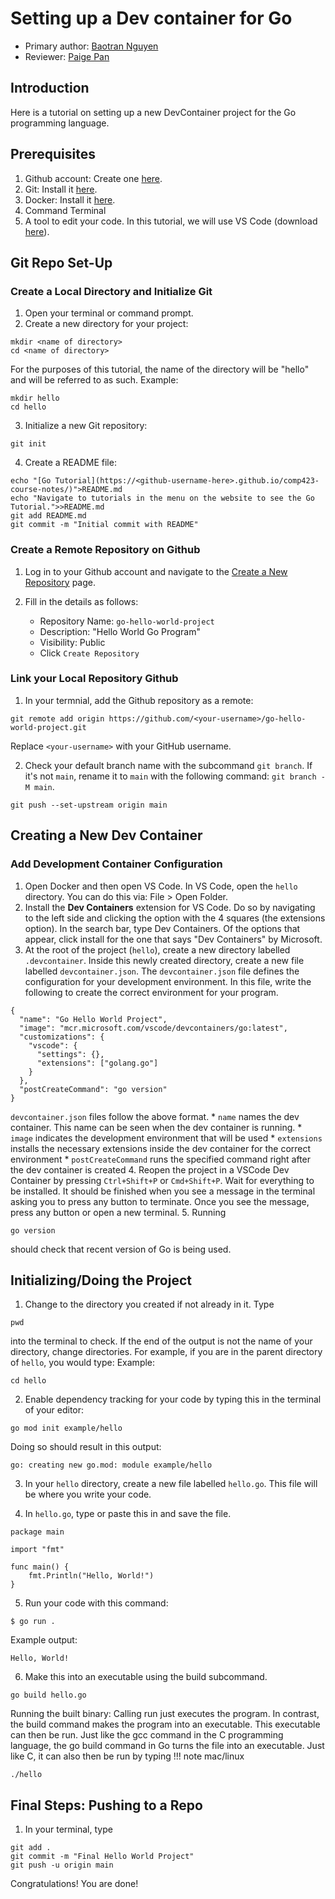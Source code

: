 # Setting up a Dev container for Go

* Primary author: [Baotran Nguyen](https://github.com/bnln7)
* Reviewer: [Paige Pan](https://github.com/ppan1229)

## Introduction
Here is a tutorial on setting up a new DevContainer project for the Go programming language. 

## Prerequisites
1. Github account: Create one [here](https://github.com/).
2. Git: Install it [here](https://git-scm.com/book/en/v2/Getting-Started-Installing-Git).
3. Docker: Install it [here](https://www.docker.com/products/docker-desktop).
4. Command Terminal
5. A tool to edit your code. In this tutorial, we will use VS Code (download [here](https://code.visualstudio.com/)).

## Git Repo Set-Up
### Create a Local Directory and Initialize Git
1. Open your terminal or command prompt. 
2. Create a new directory for your project:
```
mkdir <name of directory>
cd <name of directory>
```
For the purposes of this tutorial, the name of the directory will be "hello" and will be referred to as such. Example:
```
mkdir hello
cd hello
```
3. Initialize a new Git repository:
```
git init
```
4. Create a README file:
```
echo "[Go Tutorial](https://<github-username-here>.github.io/comp423-course-notes/)">README.md
echo "Navigate to tutorials in the menu on the website to see the Go Tutorial.">>README.md
git add README.md
git commit -m "Initial commit with README"

```
### Create a Remote Repository on Github
1. Log in to your Github account and navigate to the [Create a New Repository](https://github.com/new) page.
2. Fill in the details as follows:

    * Repository Name: `go-hello-world-project`
    * Description: "Hello World Go Program"
    * Visibility: Public
    * Click `Create Repository`

### Link your Local Repository Github
1. In your termnial, add the Github repository as a remote:
```
git remote add origin https://github.com/<your-username>/go-hello-world-project.git
```
Replace `<your-username>` with your GitHub username.

2. Check your default branch name with the subcommand `git branch`. If it's not `main`, rename it to `main` with the following command: `git branch -M main`. 
```
git push --set-upstream origin main
```



## Creating a New Dev Container
### Add Development Container Configuration
1. Open Docker and then open VS Code. In VS Code, open the `hello` directory. You can do this via: File > Open Folder.
2. Install the **Dev Containers** extension for VS Code. Do so by navigating to the left side and clicking the option with the 4 squares (the extensions option). In the search bar, type Dev Containers. Of the options that appear, click install for the one that says "Dev Containers" by Microsoft.
3. At the root of the project (`hello`), create a new directory labelled `.devcontainer`. Inside this newly created directory, create a new file labelled `devcontainer.json`. The `devcontainer.json` file defines the configuration for your development environment. In this file, write the following to create the correct environment for your program.
```
{
  "name": "Go Hello World Project",
  "image": "mcr.microsoft.com/vscode/devcontainers/go:latest",
  "customizations": {
    "vscode": {
      "settings": {},
      "extensions": ["golang.go"]
    }
  },
  "postCreateCommand": "go version"
}
```
`devcontainer.json` files follow the above format.
    * `name` names the dev container. This name can be seen when the dev container is running.
    * `image` indicates the development environment that will be used
    * `extensions` installs the necessary extensions inside the dev container for the correct environment
    * `postCreateCommand` runs the specified command right after the dev container is created
4. Reopen the project in a VSCode Dev Container by pressing `Ctrl+Shift+P` or `Cmd+Shift+P`. Wait for everything to be installed. It should be finished when you see a message in the terminal asking you to press any button to terminate. Once you see the message, press any button or open a new terminal. 
5. Running
```
go version
```
should check that recent version of Go is being used.

## Initializing/Doing the Project
1. Change to the directory you created if not already in it. Type 
```
pwd
```
into the terminal to check. If the end of the output is not the name of your directory, change directories. For example, if you are in the parent directory of `hello`, you would type:
Example:
```
cd hello
```


2. Enable dependency tracking for your code by typing this in the terminal of your editor:
```
go mod init example/hello
```
Doing so should result in this output:
```
go: creating new go.mod: module example/hello
```

3. In your `hello` directory, create a new file labelled `hello.go`. This file will be where you write your code. 

4. In `hello.go`, type or paste this in and save the file.
```
package main

import "fmt"

func main() {
    fmt.Println("Hello, World!")
}
```

5. Run your code with this command:
```
$ go run .
```
Example output:
```
Hello, World!
```

6. Make this into an executable using the build subcommand.
```
go build hello.go
```
Running the built binary: Calling run just executes the program. In contrast, the build command makes the program into an executable. This executable can then be run. Just like the gcc command in the C programming language, the go build command in Go turns the file into an executable. Just like C, it can also then be run by typing
!!! note
    mac/linux
```
./hello
```

## Final Steps: Pushing to a Repo
1. In your terminal, type
```
git add .
git commit -m "Final Hello World Project"
git push -u origin main
```

Congratulations! You are done!
